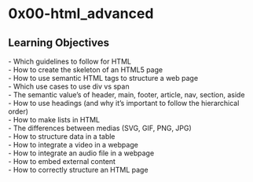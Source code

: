 <h1>0x00-html_advanced</h1>
<h2>Learning Objectives</h2>
- Which guidelines to follow for HTML</br>
- How to create the skeleton of an HTML5 page</br>
- How to use semantic HTML tags to structure a web page</br>
- Which use cases to use div vs span</br>
- The semantic value’s of header, main, footer, article, nav, section, aside</br>
- How to use headings (and why it’s important to follow the hierarchical order)</br>
- How to make lists in HTML</br>
- The differences between medias (SVG, GIF, PNG, JPG)</br>
- How to structure data in a table</br>
- How to integrate a video in a webpage</br>
- How to integrate an audio file in a webpage</br>
- How to embed external content</br>
- How to correctly structure an HTML page</br>
